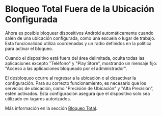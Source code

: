 # Bloqueo Total Fuera de la Ubicación Configurada

Ahora es posible bloquear dispositivos Android automáticamente cuando salen de una ubicación configurada, como una escuela o lugar de trabajo. Esta funcionalidad utiliza coordenadas y un radio definidos en la política para activar el bloqueo.

Cuando el dispositivo está fuera del área delimitada, oculta todas las aplicaciones excepto "Teléfono" y "Play Store", mostrando un mensaje fijo: "Acceso a las aplicaciones bloqueado por el administrador".

El desbloqueo ocurre al regresar a la ubicación o al desactivar la configuración. Para su correcto funcionamiento, es necesario que los servicios de ubicación, como "Precisión de Ubicación" y "Alta Precisión", estén activados. Esta configuración asegura que el dispositivo solo sea utilizado en lugares autorizados.

Más información en la sección [Bloqueo Total](../../portal/configuracion/editar-politica/configuracion-general/bloqueo-total.md).
